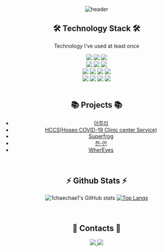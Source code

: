 <div align = center>

![header](https://capsule-render.vercel.app/api?type=waving&color=F8E2CF&height=250&section=header&text=Chaehyun%20Lim&fontSize=90&animation=fadeIn&fontAlignY=38&desc=%20&descAlignY=62&descAlign=62)

  <h2>🛠 Technology Stack 🛠</h2>
  <p>Technology I've used at least once</p>

  <div>
    <img src="https://img.shields.io/badge/java-007396?style=for-the-badge&logo=java&logoColor=white">
    <img src="https://img.shields.io/badge/Python-3776AB?style=for-the-badge&logo=Python&logoColor=white">
    <img src="https://img.shields.io/badge/C-A8B9CC?style=for-the-badge&logo=C&logoColor=white">
    <br>
    <img src="https://img.shields.io/badge/Javascript-F7DF1E?style=for-the-badge&logo=Javascript&logoColor=white">
    <img src="https://img.shields.io/badge/HTML5-E34F26?style=for-the-badge&logo=HTML5&logoColor=white">
    <img src="https://img.shields.io/badge/CSS3-1572B6?style=for-the-badge&logo=CSS3&logoColor=white">
    <br>
    <img src="https://img.shields.io/badge/JSP-007396?style=for-the-badge&logo=JSP&logoColor=white">
    <img src="https://img.shields.io/badge/react-61DAFB?style=for-the-badge&logo=react&logoColor=black">
    <img src="https://img.shields.io/badge/Django-092E20?style=for-the-badge&logo=Django&logoColor=white">
    <img src="https://img.shields.io/badge/D3.js-F9A03C?style=for-the-badge&logo=D3.js&logoColor=white">
    <br>
    <img src="https://img.shields.io/badge/MySQL-4479A1?style=for-the-badge&logo=MySQL&logoColor=white">
    <img src="https://img.shields.io/badge/Oracle-F80000?style=for-the-badge&logo=Oracle&logoColor=white">
    <img src="https://img.shields.io/badge/Linux-FCC624?style=for-the-badge&logo=Linux&logoColor=black">
    <img src="https://img.shields.io/badge/Apache Tomcat-F8DC75?style=for-the-badge&logo=Apache Tomcat&logoColor=black">
  </div>
  
</div>

<br>

<div align = center>
  <h2>📚 Projects 📚</h2>
  <ul>
    <li><a href="">이루리</a></li>
    <li><a href="https://github.com/1chaechae1/HCCS">HCCS(Hoseo COVID-19 Clinic center Service)</a></li>
    <li><a href="">Superfrog</a></li>
    <li><a href = "https://github.com/1chaechae1/HCI">천-안</a></li>
    <li><a href="https://github.com/1chaechae1/WherEyes">WherEyes</a></li>
  </ul>
</div> 

<br>

<div align = center>
<h2>⚡ Github Stats ⚡</h2>

![1chaechae1's GitHub stats](https://github-readme-stats.vercel.app/api?username=1chaechae1&theme=graywhite&show_icons=true)
[![Top Langs](https://github-readme-stats.vercel.app/api/top-langs/?username=1chaechae1&layout=compact&theme=graywhite)](https://github.com/1chaechae1/github-readme-stats)
  
</div>
<br>

<div align = center>
  
  <h2>💬  Contacts 💬</h2>
  
  <div>
    <a href="https://www.instagram.com/cha2_ni/">
      <img src="https://img.shields.io/badge/Instagram-E4405F?style=for-the-badge&logo=Instagram&logoColor=white">
    </a>
    <a href = "mailto:chq112692@gmail.com">
      <img src="https://img.shields.io/badge/Gmail-EA4335?style=for-the-badge&logo=Gmail&logoColor=white">
    </a>
  </div>
  
</div>

<!--
**1chaechae1/1chaechae1** is a ✨ _special_ ✨ repository because its `README.md` (this file) appears on your GitHub profile.

Here are some ideas to get you started:

- 🔭 I’m currently working on ...
- 🌱 I’m currently learning ...
- 👯 I’m looking to collaborate on ...
- 🤔 I’m looking for help with ...
- 💬 Ask me about ...
- 📫 How to reach me: ...
- 😄 Pronouns: ...
- ⚡ Fun fact: ...
-->
